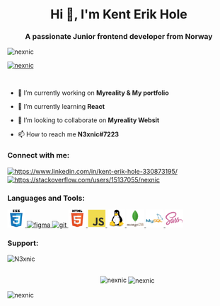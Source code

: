 <h1 align="center">Hi 👋, I'm Kent Erik Hole</h1>
<h3 align="center">A passionate Junior frontend developer from Norway</h3>

<p align="left"> <img src="https://komarev.com/ghpvc/?username=nexnic&label=Profile%20views&color=0e75b6&style=flat" alt="nexnic" /> </p>

<p align="left"> <a href="https://github.com/ryo-ma/github-profile-trophy"><img src="https://github-profile-trophy.vercel.app/?username=nexnic" alt="nexnic" /></a> </p>

<p align="left"> <a href="https://twitter.com/" target="blank"><img src="https://img.shields.io/twitter/follow/?logo=twitter&style=for-the-badge" alt="" /></a> </p>

- 🔭 I’m currently working on **Myreality & My portfolio**

- 🌱 I’m currently learning **React**

- 👯 I’m looking to collaborate on **Myreality Websit**

- 📫 How to reach me **N3xnic#7223**

<h3 align="left">Connect with me:</h3>
<p align="left">
<a href="https://linkedin.com/in/https://www.linkedin.com/in/kent-erik-hole-330873195/" target="blank"><img align="center" src="https://raw.githubusercontent.com/rahuldkjain/github-profile-readme-generator/master/src/images/icons/Social/linked-in-alt.svg" alt="https://www.linkedin.com/in/kent-erik-hole-330873195/" height="30" width="40" /></a>
<a href="https://stackoverflow.com/users/https://stackoverflow.com/users/15137055/nexnic" target="blank"><img align="center" src="https://raw.githubusercontent.com/rahuldkjain/github-profile-readme-generator/master/src/images/icons/Social/stack-overflow.svg" alt="https://stackoverflow.com/users/15137055/nexnic" height="30" width="40" /></a>
</p>

<h3 align="left">Languages and Tools:</h3>
<p align="left"> <a href="https://www.w3schools.com/css/" target="_blank" rel="noreferrer"> <img src="https://raw.githubusercontent.com/devicons/devicon/master/icons/css3/css3-original-wordmark.svg" alt="css3" width="40" height="40"/> </a> <a href="https://www.figma.com/" target="_blank" rel="noreferrer"> <img src="https://www.vectorlogo.zone/logos/figma/figma-icon.svg" alt="figma" width="40" height="40"/> </a> <a href="https://git-scm.com/" target="_blank" rel="noreferrer"> <img src="https://www.vectorlogo.zone/logos/git-scm/git-scm-icon.svg" alt="git" width="40" height="40"/> </a> <a href="https://www.w3.org/html/" target="_blank" rel="noreferrer"> <img src="https://raw.githubusercontent.com/devicons/devicon/master/icons/html5/html5-original-wordmark.svg" alt="html5" width="40" height="40"/> </a> <a href="https://developer.mozilla.org/en-US/docs/Web/JavaScript" target="_blank" rel="noreferrer"> <img src="https://raw.githubusercontent.com/devicons/devicon/master/icons/javascript/javascript-original.svg" alt="javascript" width="40" height="40"/> </a> <a href="https://www.linux.org/" target="_blank" rel="noreferrer"> <img src="https://raw.githubusercontent.com/devicons/devicon/master/icons/linux/linux-original.svg" alt="linux" width="40" height="40"/> </a> <a href="https://www.mongodb.com/" target="_blank" rel="noreferrer"> <img src="https://raw.githubusercontent.com/devicons/devicon/master/icons/mongodb/mongodb-original-wordmark.svg" alt="mongodb" width="40" height="40"/> </a> <a href="https://www.mysql.com/" target="_blank" rel="noreferrer"> <img src="https://raw.githubusercontent.com/devicons/devicon/master/icons/mysql/mysql-original-wordmark.svg" alt="mysql" width="40" height="40"/> </a> <a href="https://sass-lang.com" target="_blank" rel="noreferrer"> <img src="https://raw.githubusercontent.com/devicons/devicon/master/icons/sass/sass-original.svg" alt="sass" width="40" height="40"/> </a> </p>

<h3 align="left">Support:</h3>
<p><a href="https://www.buymeacoffee.com/N3xnic"> <img align="left" src="https://cdn.buymeacoffee.com/buttons/v2/default-yellow.png" height="50" width="210" alt="N3xnic" /></a></p><br><br>

<p><img align="left" src="https://github-readme-stats.vercel.app/api/top-langs?username=nexnic&show_icons=true&locale=en&layout=compact" alt="nexnic" /></p>

<p>&nbsp;<img align="center" src="https://github-readme-stats.vercel.app/api?username=nexnic&show_icons=true&locale=en" alt="nexnic" /></p>

<p><img align="center" src="https://github-readme-streak-stats.herokuapp.com/?user=nexnic&" alt="nexnic" /></p>

